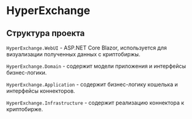 # HyperExchange

## Структура проекта

`HyperExchange.WebUI` - ASP.NET Core Blazor, используется для визуализации полученных данных с криптобиржы.

`HyperExchange.Domain` - содержит модели приложения и интерфейсы бизнес-логики.

`HyperExchange.Application` - содержит бизнес-логику кошелька и интерфейсы коннекторов.

`HyperExchange.Infrastructure` - содержит реализацию коннектора к криптобирже.